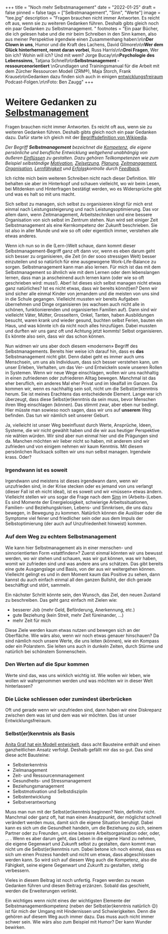 +++
title = "Noch mehr Selbstmanagement"
date = "2022-01-25"
draft = false
pinned = false
tags = ["Selbstmanagement", "Sinn", "Werte"]
image = "tee.jpg"
description = "Fragen brauchen nicht immer Antworten. Es reicht oft aus, wenn sie zu weiteren Gedanken führen. Deshalb gibts gleich noch ein paar Gedanken zu Selbstmanagement. "
footnotes = "Ein paar Bücher, die ich gelesen habe und die mir beim Schreiben in den Sinn kamen, also aus meiner Perspektive irgendwie einen Zusammenhang haben:\n\n**Der Clown in uns**, Humor und die Kraft des Lachens, David Gilmore\n\n**Wer dem Glück hinterherrent, rennt daran vorbei**, Russ Harris\n\n**Drei Fragen**, Wer bin ich? Wohin will ich? Und mit wem? Jorge Bucay\n\n**Psychologie des Lebenssinns**, Tatjana Schnell\n\n**Selbstmanagement - ressourcenorientiert** \nGrundlagen und Trainingsmanual für die Arbeit mit dem Zürcher Ressourcen Modell (ZRM®), Maja Storch, Frank Krause\n\nGedanken dazu finden sich auch in einigen [entwicklungsfreiraum](https://www.entwicklungsfreiraum.ch) Podcast-Folgen.\n\nFoto: Ben Zaugg"
+++
# Weitere Gedanken zu [Selbstmanagement](https://www.bensblog.ch/selbstmanagement/)

Fragen brauchen nicht immer Antworten. Es reicht oft aus, wenn sie zu weiteren Gedanken führen. Deshalb gibts gleich noch ein paar Gedanken dazu. Dafür starte ich gleich mit der [Begriffsdefinition von Wikipedia](https://de.wikipedia.org/wiki/Selbstmanagement).

*Der Begriff **Selbstmanagement** bezeichnet die [Kompetenz](https://de.wikipedia.org/wiki/Kompetenz_(Organisation) "Kompetenz (Organisation)"), die eigene persönliche und berufliche Entwicklung weitgehend unabhängig von äußeren [Einflüssen](https://de.wikipedia.org/wiki/Einfluss "Einfluss") zu gestalten. Dazu gehören Teilkompetenzen wie zum Beispiel selbständige [Motivation](https://de.wikipedia.org/wiki/Motivation "Motivation"), [Zielsetzung](https://de.wikipedia.org/wiki/Zielsetzung "Zielsetzung"), [Planung](https://de.wikipedia.org/wiki/Planung "Planung"), [Zeitmanagement](https://de.wikipedia.org/wiki/Zeitmanagement "Zeitmanagement"), [Organisation](https://de.wikipedia.org/wiki/Organisation "Organisation"), [Lernfähigkeit](https://de.wikipedia.org/wiki/Lernf%C3%A4higkeit "Lernfähigkeit") und [Erfolgs](https://de.wikipedia.org/wiki/Erfolg "Erfolg")­kontrolle durch [Feedback](https://de.wikipedia.org/wiki/R%C3%BCckkopplung "Rückkopplung").*

Ich richte mich beim weiteren Schreiben nicht nach dieser Definition. Wir behalten sie aber im Hinterkopf und schauen vielleicht, wo wir beim Lesen, bei Mitdenken und Hinterfragen bestätigt werden, wo es Widersprüche gibt und was es halt so mit uns macht.

Sich selbst zu managen, sich selbst zu organisieren klingt für mich erst einmal nach Leistungssteigerung und nach Leistungsoptimierung. Das vor allem dann, wenn Zeitmanagement, Arbeitstechniken und eine bessere Organisation von sich selbst im Zentrum stehen. Nun wird seit einiger Zeit Selbstmanagement als eine Kernkompetenz der Zukunft beschrieben. Sie ist also in aller Munde und wie so oft oder eigentlich immer, verstehen alle etwas anderes.

Wenn ich nun so in die (Lern-)Welt schaue, dann kommt dieser Selbstmanagement-Begriff ganz oft dann vor, wenn es eben darum geht sich besser zu organisieren, die Zeit (in der sooo stressigen Welt) besser einzuteilen und so natürlich für eine ausgewogene Work-Life-Balance zu sorgen. Selbstmanagement kann man also lernen. Für mich ist das mit dem Selbstmanagement so ähnlich wie mit dem Lernen oder dem lebenslangen lernen, dass man ja anscheinend auch lernen kann (oder wie so oft geschrieben wird: muss!). Aber! Ist dieses sich selbst managen nicht etwas ganz natürliches? Ist es nicht etwas, dass wir bereits könn(t)en? Denn wir sind sicher alle einmal Kinder von jemandem und die meisten von uns sind in die Schule gegangen. Vielleicht mussten wir bereits Aufgaben übernehmen und Dinge organisieren (es wachsen auch nicht alle in schönen, funktionierenden und organisierten Familien auf). Dann sind wir vielleicht Väter, Mütter, Grosseltern, Onkel, Tanten, haben Ausbildungen besucht, waren krank und wieder gesund, buchten selbst Ferien, bauten ein Haus, und was könnte ich da nicht noch alles hinzufügen. Dabei mussten und durften wir uns ganz oft und Achtung jetzt kommts! Selbst organisieren. Es könnte also sein, dass wir das schon können.

Nun widmen wir uns aber doch diesem «modernen» Begriff des Selbstmanagements. Bereits hier weise ich darauf hin, dass es **das** Selbstmanagement nicht gibt. Denn dabei geht es immer auch ums Menschsein, um uns als Individuum, dass sich besser verstehen kann, um unser Erleben, Verhalten, um das Ver- und Entwickeln sowie unseren Rollen in Systemen. Wenn wir neue Wege einschlagen, wollen wir uns nachhaltig in einen zufriedenen oder zufriederen Alltag bewegen. Manchmal ist das eher beruflich, ein anderes Mal eher Privat und im Idealfall im Ganzen. Da kommen wir, wenn es nachhaltig sein soll, nicht um die Selbst(er)kenntnis herum. Sie ist meines Erachtens das entscheidende Element. Lange war ich überzeugt, dass diese Selbst(er)kenntnis da sein muss, bevor Menschen ihren Weg einschlagen (können). Das stimmt zwar, aber eben nur bedingt. Hier müsste man sowieso noch sagen, dass wir uns auf **unserem** Weg befinden. Das tun wir nämlich seit unserer Geburt. 

Ja, vielleicht ist unser Weg beeinflusst durch Werte, Ansprüche, Ideen, Systeme, die wir nicht gewählt haben und die wir aus heutiger Perspektive nie wählen würden. Wir sind aber nun einmal hier und die Prägungen sind da. Manchen möchten wir lieber nicht so haben, mit anderem sind wir zufrieden und von einigem nehmen wir kaum Kenntnis. Mit diesem persönlichen Rucksack sollten wir uns nun selbst managen. Irgendwie krass. Oder?

### Irgendwann ist es soweit

Irgendwann und meistens ist dieses irgendwann dann, wenn wir unzufrieden sind, in der Krise stecken oder es jemand von uns verlangt (dieser Fall ist eh nicht ideal), ist es soweit und wir «müssen» etwas ändern. Vielleicht stellen wir uns sogar die Frage nach dem [Sinn](https://www.bensblog.ch/sinn-in-der-arbeit-finden/) im (Arbeits-)Leben. Es sind Momente der Energielosigkeit, schwierige Arbeitssituationen, Familien- und Beziehungskrisen, Lebens- und Sinnkrisen, die uns dazu bewegen, in Bewegung zu kommen. Natürlich können die Auslöser oder die Symptome viel feiner und friedlicher sein oder aus dem Impuls der Selbstoptimierung (der auch auf Unzufriedenheit hinweist) kommen. 

### Auf dem Weg zu echtem Selbstmanagement

Wie kann hier Selbstmanagement als in einer menschen- und sinnorientierten Form «stattfinden»? Zuerst einmal könnten wir uns bewusst werden, wo wir stehen und schauen, was wir gut können, was wir haben, womit wir zufrieden sind und was andere ans uns schätzen. Das gibt bereits eine gute Ausgangslage und Basis, von der aus wir weitergehen können. Vielleicht gelingt es und in dem Moment kaum das Positive zu sehen, dann kannst du auch einfach einmal all den ganzen Bullshit, der dich gerade beschäftigt und stört, sammeln.

Ein nächster Schritt könnte sein, den Wunsch, das Ziel, den neuen Zustand zu beschreiben. Das geht ganz einfach mit Zielen wie:

* besserer Job (mehr Geld, Beförderung, Anerkennung, etc.)
* gute Beziehung (kein Streit, mehr Zeit füreinander, ...)
* mehr Zeit für mich 

Diese Ziele werden kaum etwas nutzen und bewegen sich an der Oberfläche. Wie wärs also, wenn wir noch etwas genauer hinschauen? Da sind nämlich noch unsere Werte, die uns leiten (können), wie ein Kompass oder ein Polarstern. Sie leiten uns auch in dunkeln Zeiten, durch Stürme und natürlich bei schönstem Sonnenschein. 

### Den Werten auf die Spur kommen

Werte sind das, was uns wirklich wichtig ist. Wie wollen wir leben, wie wollen wir wahrgenommen werden und was möchten wir in dieser Welt hinterlassen? 

### Die Lücke schliessen oder zumindest überbrücken

Oft und gerade wenn wir unzufrieden sind, dann haben wir eine Diskrepanz zwischen dem was ist und dem was wir möchten. Das ist unser Entwicklungsfreiraum. 

### Selbst(er)kenntnis als Basis

[Anita Graf hat ein Modell entwickelt](https://www.weka.ch/themen/fuehrung-kompetenzen/selbstmanagement/selbst-und-zeitmanagement/article/selbstmanagement-kompetenz-modell-mit-8-bausteinen-im-ueberblick/), dass acht Bausteine enthält und einen ganzheitlichen Ansatz verfolgt. Deshalb gefällt mir das so gut. Das sind diese acht Bausteine: 

* Selbsterkenntnis
* Zielmanagement
* Zeit- und Ressourcenmanagement
* Gesundheits- und Stressmanagement
* Beziehungsmanagement
* Selbstmotivation und Selbstdisziplin
* Selbstentwicklung
* Selbstverantwortung

Muss man nun mit der Selbst(er)kenntnis beginnen? Nein, definitiv nicht. Manchmal oder ganz oft, hat man einen Ansatzpunkt, der möglichst schnell verändert werden muss, damit sich die eigene Situation beruhigt. Dabei kann es sich um die Gesundheit handeln, um die Beziehung zu sich, seinem Partner oder zu Freunden, um eine bessere Arbeitsorganisation oder, oder, ... . Wenn es aber darum geht, das Leben in die eigene Hand zu nehmen, die eigene Gegenwart und Zukunft selbst zu gestalten, dann kommt man nicht um die Selbst(er)kenntnis rum. Dabei betone ich noch einmal, dass es sich um einen Prozess handelt und nicht um etwas, dass abgeschlossen werden kann. So wird sich auf diesem Weg auch die Kompetenz, also die Fähigkeit, seine eigene Gegenwart und Zukunft zu gestalten, stetig verbessern.

Vieles in diesem Beitrag ist noch unfertig. Fragen werden zu neuen Gedanken führen und diesen Beitrag erzänzen. Sobald das geschieht, werden die Erweiterungen verlinkt. 

Ein wichtiges wenn nicht eines der wichtigsten Elemente der Selbstmanagementkompetenz (neben der Selbst(er)kenntnis natürlich 😉) ist für mich der Umgang mit Hindernissen und Schwierigkeiten. Denn die gehören auf diesem Weg auch immer dazu. Das muss auch nicht immer schwer sein. Wie wärs also zum Beispiel mit Humor? Der kann Wunder bewirken.